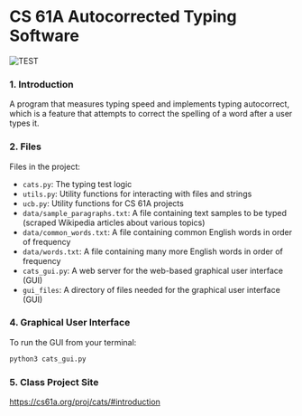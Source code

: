 # CS 61A Autocorrected Typing Software

![TEST](https://github.com/nehaahussain/cats/assets/67764423/81e8c424-ccd1-4a6b-b6c4-d3262a78317d)

### 1. Introduction
A program that measures typing speed and implements typing autocorrect, which is a feature that attempts to correct the spelling of a word after a user types it.

### 2. Files
Files in the project:

* `cats.py`: The typing test logic
* `utils.py`: Utility functions for interacting with files and strings
* `ucb.py`: Utility functions for CS 61A projects
* `data/sample_paragraphs.txt`: A file containing text samples to be typed (scraped Wikipedia articles about various topics)
* `data/common_words.txt`: A file containing common English words in order of frequency
* `data/words.txt`: A file containing many more English words in order of frequency
* `cats_gui.py`: A web server for the web-based graphical user interface (GUI)
* `gui_files`: A directory of files needed for the graphical user interface (GUI)

### 4. Graphical User Interface
To run the GUI from your terminal:
```sh
python3 cats_gui.py
```
### 5. Class Project Site
https://cs61a.org/proj/cats/#introduction
